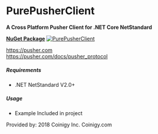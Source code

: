 # PurePusherClient
**A Cross Platform Pusher Client for .NET Core NetStandard**

**[NuGet Package](https://www.nuget.org/packages/PurePusherClient)** [![PurePusherClient](https://img.shields.io/nuget/v/PurePusherClient.svg)](https://www.nuget.org/packages/PurePusherClient/) 

https://pusher.com  
https://pusher.com/docs/pusher_protocol

##### Requirements
* .NET NetStandard V2.0+

##### Usage
* Example Included in project

Provided by: 2018 Coinigy Inc. Coinigy.com
